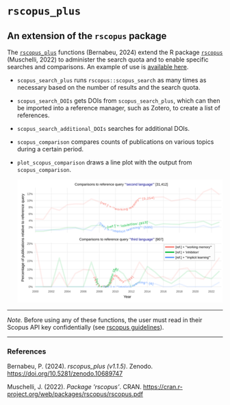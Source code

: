
# `rscopus_plus`

## An extension of the `rscopus` package

The [`rscopus_plus`](https://github.com/pablobernabeu/rscopus_plus) functions (Bernabeu, 2024) extend the R package [`rscopus`](https://github.com/muschellij2/rscopus) (Muschelli, 2022) to administer the search quota and to enable specific searches and comparisons. An example of use is [available here](https://github.com/pablobernabeu/L2_L3_EF).

- `scopus_search_plus` runs `rscopus::scopus_search` as many times as necessary based on the number of results and the search quota.

- `scopus_search_DOIs` gets DOIs from `scopus_search_plus`, which can then be imported into a reference manager, such as Zotero, to create a list of references.
  
- `scopus_search_additional_DOIs` searches for additional DOIs.

- `scopus_comparison` compares counts of publications on various topics during a certain period.

- `plot_scopus_comparison` draws a line plot with the output from `scopus_comparison`.

    ![plot_L2_L3_EF](https://raw.githubusercontent.com/pablobernabeu/L2_L3_EF/main/plot_L2_L3_EF.svg)

---

*Note.* Before using any of these functions, the user must read in their Scopus API key confidentially (see [rscopus guidelines](https://cran.r-project.org/web/packages/rscopus/vignettes/api_key.html)). 

---

### References

Bernabeu, P. (2024). *rscopus_plus (v1.1.5)*. Zenodo. https://doi.org/10.5281/zenodo.10689747

Muschelli, J. (2022). *Package ’rscopus’*. CRAN. https://cran.r-project.org/web/packages/rscopus/rscopus.pdf
